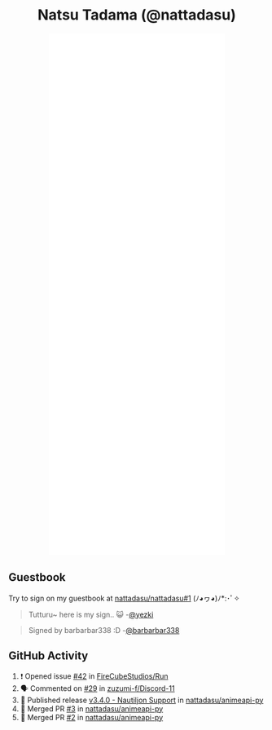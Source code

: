 <div align="center">

# Natsu Tadama (@nattadasu)

![Github Metrics](github-metrics.svg)
</div>

## Guestbook

Try to sign on my guestbook at [nattadasu/nattadasu#1](https://github.com/nattadasu/nattadasu/issues/1) (ﾉ◕ヮ◕)ﾉ\*:･ﾟ✧

<!--START:guestbook-->
> Tutturu~  here is my sign.. :smiley_cat: 
> -[@yezki](https://github.com/yezki)

> Signed by barbarbar338 :D
> -[@barbarbar338](https://github.com/barbarbar338)
<!--END:guestbook-->

## GitHub Activity
<!--START_SECTION:activity-->
1. ❗ Opened issue [#42](https://github.com/FireCubeStudios/Run/issues/42) in [FireCubeStudios/Run](https://github.com/FireCubeStudios/Run)
2. 🗣 Commented on [#29](https://github.com/zuzumi-f/Discord-11/issues/29#issuecomment-1686959891) in [zuzumi-f/Discord-11](https://github.com/zuzumi-f/Discord-11)
3. 🚀 Published release [v3.4.0 - Nautiljon Support](https://github.com/nattadasu/animeapi-py/releases/tag/v3.4.0) in [nattadasu/animeapi-py](https://github.com/nattadasu/animeapi-py)
4. 🎉 Merged PR [#3](https://github.com/nattadasu/animeapi-py/pull/3) in [nattadasu/animeapi-py](https://github.com/nattadasu/animeapi-py)
5. 🎉 Merged PR [#2](https://github.com/nattadasu/animeapi-py/pull/2) in [nattadasu/animeapi-py](https://github.com/nattadasu/animeapi-py)
<!--END_SECTION:activity-->
